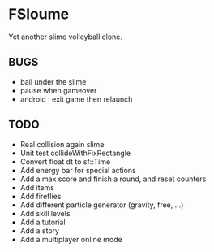 FSloume
=======

Yet another slime volleyball clone.

BUGS
----
* ball under the slime
* pause when gameover
* android : exit game then relaunch

TODO
----
* Real collision again slime
* Unit test collideWithFixRectangle
* Convert float dt to sf::Time
* Add energy bar for special actions
* Add a max score and finish a round, and reset counters
* Add items
* Add fireflies
* Add different particle generator (gravity, free, …)
* Add skill levels
* Add a tutorial
* Add a story
* Add a multiplayer online mode
